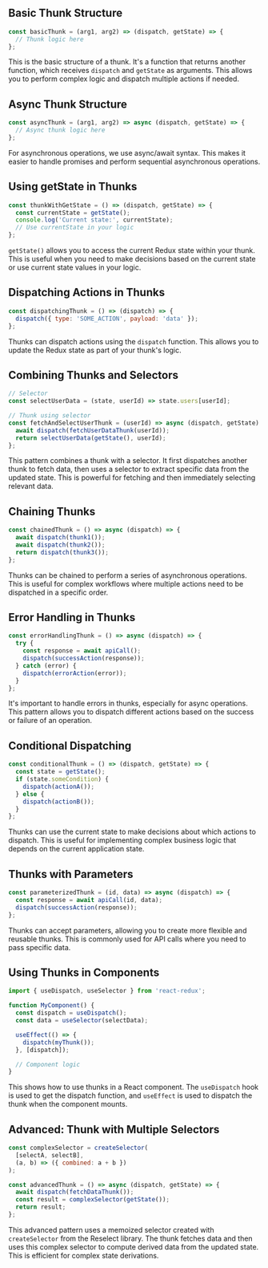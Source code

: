 ## Basic Thunk Structure

```javascript
const basicThunk = (arg1, arg2) => (dispatch, getState) => {
  // Thunk logic here
};
```
This is the basic structure of a thunk. It's a function that returns another function, which receives `dispatch` and `getState` as arguments. This allows you to perform complex logic and dispatch multiple actions if needed.

## Async Thunk Structure

```javascript
const asyncThunk = (arg1, arg2) => async (dispatch, getState) => {
  // Async thunk logic here
};
```
For asynchronous operations, we use async/await syntax. This makes it easier to handle promises and perform sequential asynchronous operations.

## Using getState in Thunks

```javascript
const thunkWithGetState = () => (dispatch, getState) => {
  const currentState = getState();
  console.log('Current state:', currentState);
  // Use currentState in your logic
};
```
`getState()` allows you to access the current Redux state within your thunk. This is useful when you need to make decisions based on the current state or use current state values in your logic.

## Dispatching Actions in Thunks

```javascript
const dispatchingThunk = () => (dispatch) => {
  dispatch({ type: 'SOME_ACTION', payload: 'data' });
};
```
Thunks can dispatch actions using the `dispatch` function. This allows you to update the Redux state as part of your thunk's logic.

## Combining Thunks and Selectors

```javascript
// Selector
const selectUserData = (state, userId) => state.users[userId];

// Thunk using selector
const fetchAndSelectUserThunk = (userId) => async (dispatch, getState) => {
  await dispatch(fetchUserDataThunk(userId));
  return selectUserData(getState(), userId);
};
```
This pattern combines a thunk with a selector. It first dispatches another thunk to fetch data, then uses a selector to extract specific data from the updated state. This is powerful for fetching and then immediately selecting relevant data.

## Chaining Thunks

```javascript
const chainedThunk = () => async (dispatch) => {
  await dispatch(thunk1());
  await dispatch(thunk2());
  return dispatch(thunk3());
};
```
Thunks can be chained to perform a series of asynchronous operations. This is useful for complex workflows where multiple actions need to be dispatched in a specific order.

## Error Handling in Thunks

```javascript
const errorHandlingThunk = () => async (dispatch) => {
  try {
    const response = await apiCall();
    dispatch(successAction(response));
  } catch (error) {
    dispatch(errorAction(error));
  }
};
```
It's important to handle errors in thunks, especially for async operations. This pattern allows you to dispatch different actions based on the success or failure of an operation.

## Conditional Dispatching

```javascript
const conditionalThunk = () => (dispatch, getState) => {
  const state = getState();
  if (state.someCondition) {
    dispatch(actionA());
  } else {
    dispatch(actionB());
  }
};
```
Thunks can use the current state to make decisions about which actions to dispatch. This is useful for implementing complex business logic that depends on the current application state.

## Thunks with Parameters

```javascript
const parameterizedThunk = (id, data) => async (dispatch) => {
  const response = await apiCall(id, data);
  dispatch(successAction(response));
};
```
Thunks can accept parameters, allowing you to create more flexible and reusable thunks. This is commonly used for API calls where you need to pass specific data.

## Using Thunks in Components

```javascript
import { useDispatch, useSelector } from 'react-redux';

function MyComponent() {
  const dispatch = useDispatch();
  const data = useSelector(selectData);

  useEffect(() => {
    dispatch(myThunk());
  }, [dispatch]);

  // Component logic
}
```
This shows how to use thunks in a React component. The `useDispatch` hook is used to get the dispatch function, and `useEffect` is used to dispatch the thunk when the component mounts.

## Advanced: Thunk with Multiple Selectors

```javascript
const complexSelector = createSelector(
  [selectA, selectB],
  (a, b) => ({ combined: a + b })
);

const advancedThunk = () => async (dispatch, getState) => {
  await dispatch(fetchDataThunk());
  const result = complexSelector(getState());
  return result;
};
```
This advanced pattern uses a memoized selector created with `createSelector` from the Reselect library. The thunk fetches data and then uses this complex selector to compute derived data from the updated state. This is efficient for complex state derivations.